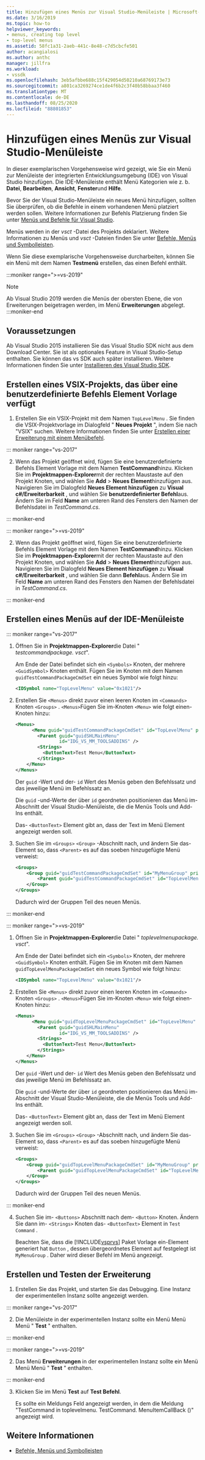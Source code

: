 ```yaml
---
title: Hinzufügen eines Menüs zur Visual Studio-Menüleiste | Microsoft-Dokumentation
ms.date: 3/16/2019
ms.topic: how-to
helpviewer_keywords:
- menus, creating top level
- top-level menus
ms.assetid: 58fc1a31-2aeb-441c-8e48-c7d5cbcfe501
author: acangialosi
ms.author: anthc
manager: jillfra
ms.workload:
- vssdk
ms.openlocfilehash: 3eb5afbbe688c15f429054d50210a68769173e73
ms.sourcegitcommit: a801ca3269274ce1de4f6b2c3f40b58bbaa3f460
ms.translationtype: MT
ms.contentlocale: de-DE
ms.lasthandoff: 08/25/2020
ms.locfileid: "88801853"
---
```

# <a name="add-a-menu-to-the-visual-studio-menu-bar"></a>Hinzufügen eines Menüs zur Visual Studio-Menüleiste

In dieser exemplarischen Vorgehensweise wird gezeigt, wie Sie ein Menü zur Menüleiste der integrierten Entwicklungsumgebung (IDE) von Visual Studio hinzufügen. Die IDE-Menüleiste enthält Menü Kategorien wie z. b. **Datei**, **Bearbeiten**, **Ansicht**, **Fenster**und **Hilfe**.

Bevor Sie der Visual Studio-Menüleiste ein neues Menü hinzufügen, sollten Sie überprüfen, ob die Befehle in einem vorhandenen Menü platziert werden sollen. Weitere Informationen zur Befehls Platzierung finden Sie unter [Menüs und Befehle für Visual Studio](../extensibility/ux-guidelines/menus-and-commands-for-visual-studio.md).

Menüs werden in der *vsct* -Datei des Projekts deklariert. Weitere Informationen zu Menüs und *vsct* -Dateien finden Sie unter [Befehle, Menüs und Symbolleisten](../extensibility/internals/commands-menus-and-toolbars.md).

Wenn Sie diese exemplarische Vorgehensweise durcharbeiten, können Sie ein Menü mit dem Namen **Testmenü** erstellen, das einen Befehl enthält.

:::moniker range=">=vs-2019"
> [!NOTE]
> Ab Visual Studio 2019 werden die Menüs der obersten Ebene, die von Erweiterungen beigetragen werden, im Menü **Erweiterungen** abgelegt.
:::moniker-end

## <a name="prerequisites"></a>Voraussetzungen

Ab Visual Studio 2015 installieren Sie das Visual Studio SDK nicht aus dem Download Center. Sie ist als optionales Feature in Visual Studio-Setup enthalten. Sie können das vs SDK auch später installieren. Weitere Informationen finden Sie unter [Installieren des Visual Studio SDK](../extensibility/installing-the-visual-studio-sdk.md).

## <a name="create-a-vsix-project-that-has-a-custom-command-item-template"></a>Erstellen eines VSIX-Projekts, das über eine benutzerdefinierte Befehls Element Vorlage verfügt

1. Erstellen Sie ein VSIX-Projekt mit dem Namen `TopLevelMenu` . Sie finden die VSIX-Projektvorlage im Dialogfeld " **Neues Projekt** ", indem Sie nach "VSIX" suchen.  Weitere Informationen finden Sie unter [Erstellen einer Erweiterung mit einem Menübefehl](../extensibility/creating-an-extension-with-a-menu-command.md).

::: moniker range="vs-2017"

2. Wenn das Projekt geöffnet wird, fügen Sie eine benutzerdefinierte Befehls Element Vorlage mit dem Namen **TestCommand**hinzu. Klicken Sie im **Projektmappen-Explorer**mit der rechten Maustaste auf den Projekt Knoten, und wählen Sie **Add**  >   **Neues Element**hinzufügen aus. Navigieren Sie im Dialogfeld **Neues Element hinzufügen** zu **Visual c#/Erweiterbarkeit** , und wählen Sie **benutzerdefinierter Befehl**aus. Ändern Sie im Feld **Name** am unteren Rand des Fensters den Namen der Befehlsdatei in *TestCommand.cs*.

::: moniker-end

::: moniker range=">=vs-2019"

2. Wenn das Projekt geöffnet wird, fügen Sie eine benutzerdefinierte Befehls Element Vorlage mit dem Namen **TestCommand**hinzu. Klicken Sie im **Projektmappen-Explorer**mit der rechten Maustaste auf den Projekt Knoten, und wählen Sie **Add**  >   **Neues Element**hinzufügen aus. Navigieren Sie im Dialogfeld **Neues Element hinzufügen** zu **Visual c#/Erweiterbarkeit** , und wählen Sie dann **Befehl**aus. Ändern Sie im Feld **Name** am unteren Rand des Fensters den Namen der Befehlsdatei in *TestCommand.cs*.

::: moniker-end

## <a name="create-a-menu-on-the-ide-menu-bar"></a>Erstellen eines Menüs auf der IDE-Menüleiste

::: moniker range="vs-2017"

1. Öffnen Sie in **Projektmappen-Explorer**die Datei " *testcommandpackage. vsct*".

    Am Ende der Datei befindet sich ein `<Symbols>` Knoten, der mehrere `<GuidSymbol>` Knoten enthält. Fügen Sie im Knoten mit dem Namen `guidTestCommandPackageCmdSet` ein neues Symbol wie folgt hinzu:

   ```xml
   <IDSymbol name="TopLevelMenu" value="0x1021"/>
   ```

2. Erstellen Sie `<Menus>` direkt zuvor einen leeren Knoten im `<Commands>` Knoten `<Groups>` . `<Menus>`Fügen Sie im-Knoten `<Menu>` wie folgt einen-Knoten hinzu:

   ```xml
   <Menus>
         <Menu guid="guidTestCommandPackageCmdSet" id="TopLevelMenu" priority="0x700" type="Menu">
           <Parent guid="guidSHLMainMenu"
                   id="IDG_VS_MM_TOOLSADDINS" />
           <Strings>
             <ButtonText>Test Menu</ButtonText>
           </Strings>
       </Menu>
   </Menus>
   ```

    Der `guid` -Wert und der- `id` Wert des Menüs geben den Befehlssatz und das jeweilige Menü im Befehlssatz an.

    Die `guid` -und-Werte der über `id` geordneten positionieren das Menü im-Abschnitt der Visual Studio-Menüleiste, die die Menüs Tools und Add-Ins enthält.

    Das- `<ButtonText>` Element gibt an, dass der Text im Menü Element angezeigt werden soll.

3. Suchen Sie im `<Groups>` `<Group>` -Abschnitt nach, und ändern Sie das-Element so, dass `<Parent>` es auf das soeben hinzugefügte Menü verweist:

   ```xml
   <Groups>
       <Group guid="guidTestCommandPackageCmdSet" id="MyMenuGroup" priority="0x0600">
           <Parent guid="guidTestCommandPackageCmdSet" id="TopLevelMenu"/>
       </Group>
   </Groups>
   ```

    Dadurch wird der Gruppen Teil des neuen Menüs.

::: moniker-end

::: moniker range=">=vs-2019"

1. Öffnen Sie in **Projektmappen-Explorer**die Datei " *toplevelmenupackage. vsct*".

    Am Ende der Datei befindet sich ein `<Symbols>` Knoten, der mehrere `<GuidSymbol>` Knoten enthält. Fügen Sie im Knoten mit dem Namen `guidTopLevelMenuPackageCmdSet` ein neues Symbol wie folgt hinzu:

   ```xml
   <IDSymbol name="TopLevelMenu" value="0x1021"/>
   ```

2. Erstellen Sie `<Menus>` direkt zuvor einen leeren Knoten im `<Commands>` Knoten `<Groups>` . `<Menus>`Fügen Sie im-Knoten `<Menu>` wie folgt einen-Knoten hinzu:

   ```xml
   <Menus>
         <Menu guid="guidTopLevelMenuPackageCmdSet" id="TopLevelMenu" priority="0x700" type="Menu">
           <Parent guid="guidSHLMainMenu"
                   id="IDG_VS_MM_TOOLSADDINS" />
           <Strings>
             <ButtonText>Test Menu</ButtonText>
           </Strings>
       </Menu>
   </Menus>
   ```

    Der `guid` -Wert und der- `id` Wert des Menüs geben den Befehlssatz und das jeweilige Menü im Befehlssatz an.

    Die `guid` -und-Werte der über `id` geordneten positionieren das Menü im-Abschnitt der Visual Studio-Menüleiste, die die Menüs Tools und Add-Ins enthält.

    Das- `<ButtonText>` Element gibt an, dass der Text im Menü Element angezeigt werden soll.

3. Suchen Sie im `<Groups>` `<Group>` -Abschnitt nach, und ändern Sie das-Element so, dass `<Parent>` es auf das soeben hinzugefügte Menü verweist:

   ```xml
   <Groups>
       <Group guid="guidTopLevelMenuPackageCmdSet" id="MyMenuGroup" priority="0x0600">
           <Parent guid="guidTopLevelMenuPackageCmdSet" id="TopLevelMenu"/>
       </Group>
   </Groups>
   ```

    Dadurch wird der Gruppen Teil des neuen Menüs.

::: moniker-end

4. Suchen Sie im- `<Buttons>` Abschnitt nach dem- `<Button>` Knoten. Ändern Sie dann im- `<Strings>` Knoten das- `<ButtonText>` Element in `Test Command` .

    Beachten Sie, dass die [!INCLUDE[vsprvs](../code-quality/includes/vsprvs_md.md)] Paket Vorlage ein-Element generiert hat `Button` , dessen übergeordnetes Element auf festgelegt ist `MyMenuGroup` . Daher wird dieser Befehl im Menü angezeigt.

## <a name="build-and-test-the-extension"></a>Erstellen und Testen der Erweiterung

1. Erstellen Sie das Projekt, und starten Sie das Debugging. Eine Instanz der experimentellen Instanz sollte angezeigt werden.

::: moniker range="vs-2017"

2. Die Menüleiste in der experimentellen Instanz sollte ein Menü Menü Menü " **Test** " enthalten.

::: moniker-end

::: moniker range=">=vs-2019"

2. Das Menü **Erweiterungen** in der experimentellen Instanz sollte ein Menü Menü Menü " **Test** " enthalten.

::: moniker-end

3. Klicken Sie im Menü **Test** auf **Test Befehl**.

    Es sollte ein Meldungs Feld angezeigt werden, in dem die Meldung "TestCommand in toplevelmenu. TestCommand. MenuItemCallBack ()" angezeigt wird.

## <a name="see-also"></a>Weitere Informationen

- [Befehle, Menüs und Symbolleisten](../extensibility/internals/commands-menus-and-toolbars.md)
